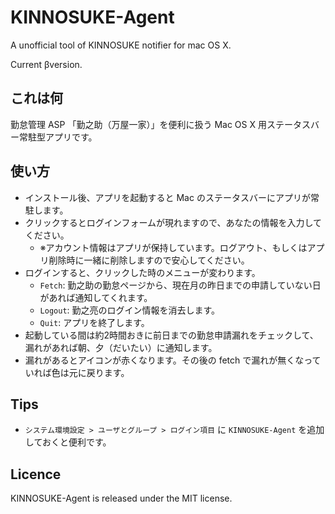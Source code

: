 # KINNOSUKE-Agent
A unofficial tool of KINNOSUKE notifier for mac OS X.

Current βversion.

## これは何

勤怠管理 ASP 「勤之助（万屋一家）」を便利に扱う Mac OS X 用ステータスバー常駐型アプリです。

## 使い方

- インストール後、アプリを起動すると Mac のステータスバーにアプリが常駐します。
- クリックするとログインフォームが現れますので、あなたの情報を入力してください。
    - ※アカウント情報はアプリが保持しています。ログアウト、もしくはアプリ削除時に一緒に削除しますので安心してください。
- ログインすると、クリックした時のメニューが変わります。
    - `Fetch`:  勤之助の勤怠ページから、現在月の昨日までの申請していない日があれば通知してくれます。
    - `Logout`: 勤之亮のログイン情報を消去します。
    - `Quit`: アプリを終了します。
- 起動している間は約2時間おきに前日までの勤怠申請漏れをチェックして、漏れがあれば朝、夕（だいたい）に通知します。
- 漏れがあるとアイコンが赤くなります。その後の fetch で漏れが無くなっていれば色は元に戻ります。

## Tips

- `システム環境設定 > ユーザとグループ > ログイン項目` に `KINNOSUKE-Agent` を追加しておくと便利です。

## Licence

KINNOSUKE-Agent is released under the MIT license.
